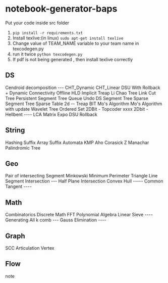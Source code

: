 # notebook-generator-baps

Put your code inside src folder

1. `pip install -r requirements.txt`
2. Install texlive:(in linux) `sudo apt-get install texlive`
3. Change value of TEAM_NAME variable to your team name in texcodegen.py
4. run it twice `python texcodegen.py`
5. If pdf is not being generated , then install texlive correctly 


DS
-----
Cendroid decomposition ---
CHT_Dynamic
CHT_Linear
DSU With Rollback + Dynamic Connectivity Offline
HLD 
Implicit Treap
Li Chao Tree
Link Cut Tree
Persistent Segment Tree
Queue Undo DS
Segment Tree
Sparse Segment Tree
Sparse Table 2d -- 
Treap
BIT
Mo's Algorithm
Mo's Algorithm with update
Wavelet Tree
Ordered Set
2DBit - Topcoder xxxx
2Dbit - Hellbent ----
LCA
Matrix Expo
DSU Rollback

String
-----
Hashing
Suffix Array
Suffix Automata
KMP
Aho Corasick
Z
Manachar
Palindromic Tree

Geo
---- 
Pair of intersecting Segment
Minkowski
Minimum Perimeter Triangle
Line Segment Intersection --- 
Half Plane Intersection 
Convex Hull -----
Common Tangent ----

Math
----
Combinatorics
Discrete Math
FFT
Polynomial Algebra
Linear Sieve ----
Generating All k comb ---
Gauss Elimination ---- 

Graph
-----
SCC
Articulation Vertex

Flow
----
note
